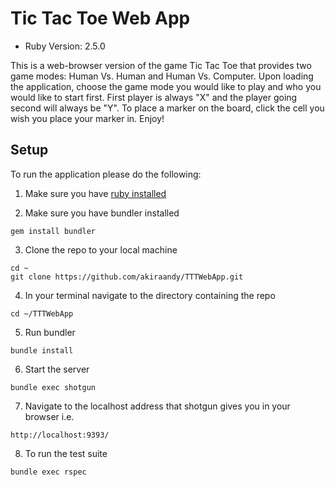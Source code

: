 # Tic Tac Toe Web App

* Ruby Version: 2.5.0

This is a web-browser version of the game Tic Tac Toe that provides two game modes: Human Vs. Human and Human Vs. Computer. Upon loading the application, choose the game mode you would like to play and who you would like to start first. First player is always "X" and the player going second will always be "Y". To place a marker on the board, click the cell you wish you place your marker in. Enjoy!

## Setup

To run the application please do the following:

1. Make sure you have [ruby installed](https://www.ruby-lang.org/en/documentation/installation/ "Ruby download page")

2. Make sure you have bundler installed
```
gem install bundler
```

3. Clone the repo to your local machine

```
cd ~
git clone https://github.com/akiraandy/TTTWebApp.git
```

4. In your terminal navigate to the directory containing the repo

```
cd ~/TTTWebApp
```

5. Run bundler
```
bundle install
```

6. Start the server
```
bundle exec shotgun
```

7. Navigate to the localhost address that shotgun gives you in your browser i.e.
```
http://localhost:9393/
```

8. To run the test suite
```
bundle exec rspec
```
